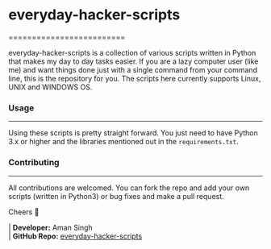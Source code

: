 # everyday-hacker-scripts
=========================

everyday-hacker-scripts is a collection of various scripts written in Python that makes my day to day tasks easier. If you are a lazy computer user (like me) and want things done just with a single command from your command line, this is the repository for you. The scripts here currently supports Linux, UNIX and WINDOWS OS.

### Usage
---------

Using these scripts is pretty straight forward. You just need to have Python 3.x or higher and the libraries mentioned out in the `requirements.txt`.

### Contributing
----------------

All contributions are welcomed. You can fork the repo and add your own scripts (written in Python3) or bug fixes and make a pull request.

Cheers :beers:

| **Developer:** Aman Singh <br>
| **GitHub Repo:** [everyday-hacker-scripts](https://github.com/amansingh9097/everyday-hacker-scripts/)
